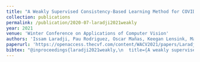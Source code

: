 ```yaml
---
title: "A Weakly Supervised Consistency-Based Learning Method for COVID-19 Segmentation in CT Images"
collection: publications
permalink: /publication/2020-07-laradji2021weakly
year: 2021
venue: 'Winter Conference on Applications of Computer Vision'
authors: 'Issam Laradji, Pau Rodriguez, Oscar Mañas, Keegan Lensink, Marco Law, Lironne Kurzman, William Parker, David Vazquez, Derek Nowrouzezahrai'
paperurl: 'https://openaccess.thecvf.com/content/WACV2021/papers/Laradji_A_Weakly_Supervised_Consistency-Based_Learning_Method_for_COVID-19_Segmentation_in_WACV_2021_paper.pdf'
bibtex: "@inproceedings{laradji2021weakly,\n  title={A weakly supervised consistency-based learning method for covid-19 segmentation in ct images},\n  author={Laradji, Issam and Rodriguez, Pau and Manas, Oscar and Lensink, Keegan and Law, Marco and Kurzman, Lironne and Parker, William and Vazquez, David and Nowrouzezahrai, Derek},\n  booktitle={Proceedings of the IEEE/CVF Winter Conference on Applications of Computer Vision},\n  pages={2453--2462},\n  year={2021}\n}"
---
```

